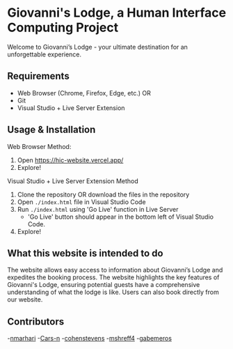 # Giovanni's Lodge, a Human Interface Computing Project

Welcome to Giovanni’s Lodge - your ultimate destination for an unforgettable experience.

## Requirements

- Web Browser (Chrome, Firefox, Edge, etc.)
OR
- Git
- Visual Studio + Live Server Extension

## Usage & Installation

Web Browser Method:
1. Open https://hic-website.vercel.app/
2. Explore!

Visual Studio + Live Server Extension Method
1. Clone the repository OR download the files in the repository
2. Open `./index.html` file in Visual Studio Code
3. Run `./index.html` using 'Go Live' function in Live Server
    - 'Go Live' button should appear in the bottom left of Visual Studio Code.
4. Explore!

## What this website is intended to do
The website allows easy access to information about Giovanni’s Lodge and expedites the booking process. The website highlights the key features of Giovanni's Lodge, ensuring potential guests have a comprehensive understanding of what the lodge is like. Users can also book directly from our website.

## Contributors
-[nmarhari](https://github.com/nmarhari)
-[Cars-n](https://github.com/Cars-n)
-[cohenstevens](https://github.com/cohenstevens)
-[mshreff4](https://github.com/mshreff4)
-[gabemeros](https://github.com/gabemeros)